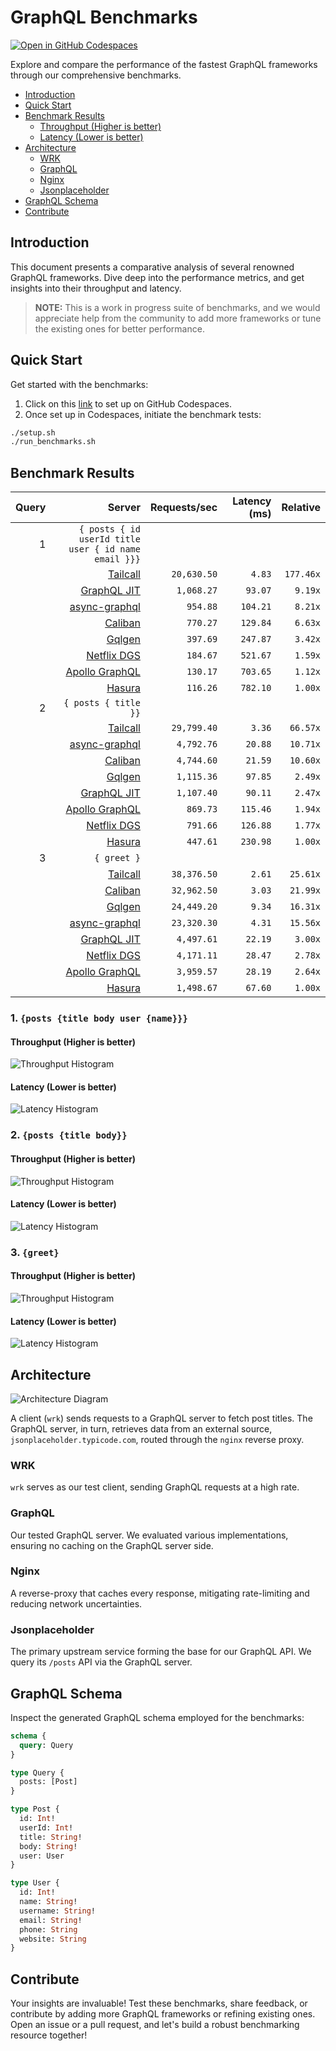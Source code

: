 # GraphQL Benchmarks <!-- omit from toc -->

[![Open in GitHub Codespaces](https://github.com/codespaces/badge.svg)](https://codespaces.new/tailcallhq/graphql-benchmarks)

Explore and compare the performance of the fastest GraphQL frameworks through our comprehensive benchmarks.

- [Introduction](#introduction)
- [Quick Start](#quick-start)
- [Benchmark Results](#benchmark-results)
  - [Throughput (Higher is better)](#throughput-higher-is-better)
  - [Latency (Lower is better)](#latency-lower-is-better)
- [Architecture](#architecture)
  - [WRK](#wrk)
  - [GraphQL](#graphql)
  - [Nginx](#nginx)
  - [Jsonplaceholder](#jsonplaceholder)
- [GraphQL Schema](#graphql-schema)
- [Contribute](#contribute)

[Tailcall]: https://github.com/tailcallhq/tailcall
[Gqlgen]: https://github.com/99designs/gqlgen
[Apollo GraphQL]: https://github.com/apollographql/apollo-server
[Netflix DGS]: https://github.com/netflix/dgs-framework
[Caliban]: https://github.com/ghostdogpr/caliban
[async-graphql]: https://github.com/async-graphql/async-graphql
[Hasura]: https://github.com/hasura/graphql-engine
[GraphQL JIT]: https://github.com/zalando-incubator/graphql-jit

## Introduction

This document presents a comparative analysis of several renowned GraphQL frameworks. Dive deep into the performance metrics, and get insights into their throughput and latency.

> **NOTE:** This is a work in progress suite of benchmarks, and we would appreciate help from the community to add more frameworks or tune the existing ones for better performance.

## Quick Start

Get started with the benchmarks:

1. Click on this [link](https://codespaces.new/tailcallhq/graphql-benchmarks) to set up on GitHub Codespaces.
2. Once set up in Codespaces, initiate the benchmark tests:

```bash
./setup.sh
./run_benchmarks.sh
```

## Benchmark Results

<!-- PERFORMANCE_RESULTS_START -->

| Query | Server | Requests/sec | Latency (ms) | Relative |
|-------:|--------:|--------------:|--------------:|---------:|
| 1 | `{ posts { id userId title user { id name email }}}` |
|| [Tailcall] | `20,630.50` | `4.83` | `177.46x` |
|| [GraphQL JIT] | `1,068.27` | `93.07` | `9.19x` |
|| [async-graphql] | `954.88` | `104.21` | `8.21x` |
|| [Caliban] | `770.27` | `129.84` | `6.63x` |
|| [Gqlgen] | `397.69` | `247.87` | `3.42x` |
|| [Netflix DGS] | `184.67` | `521.67` | `1.59x` |
|| [Apollo GraphQL] | `130.17` | `703.65` | `1.12x` |
|| [Hasura] | `116.26` | `782.10` | `1.00x` |
| 2 | `{ posts { title }}` |
|| [Tailcall] | `29,799.40` | `3.36` | `66.57x` |
|| [async-graphql] | `4,792.76` | `20.88` | `10.71x` |
|| [Caliban] | `4,744.60` | `21.59` | `10.60x` |
|| [Gqlgen] | `1,115.36` | `97.85` | `2.49x` |
|| [GraphQL JIT] | `1,107.40` | `90.11` | `2.47x` |
|| [Apollo GraphQL] | `869.73` | `115.46` | `1.94x` |
|| [Netflix DGS] | `791.66` | `126.88` | `1.77x` |
|| [Hasura] | `447.61` | `230.98` | `1.00x` |
| 3 | `{ greet }` |
|| [Tailcall] | `38,376.50` | `2.61` | `25.61x` |
|| [Caliban] | `32,962.50` | `3.03` | `21.99x` |
|| [Gqlgen] | `24,449.20` | `9.34` | `16.31x` |
|| [async-graphql] | `23,320.30` | `4.31` | `15.56x` |
|| [GraphQL JIT] | `4,497.61` | `22.19` | `3.00x` |
|| [Netflix DGS] | `4,171.11` | `28.47` | `2.78x` |
|| [Apollo GraphQL] | `3,959.57` | `28.19` | `2.64x` |
|| [Hasura] | `1,498.67` | `67.60` | `1.00x` |

<!-- PERFORMANCE_RESULTS_END -->



### 1. `{posts {title body user {name}}}`
#### Throughput (Higher is better)

![Throughput Histogram](assets/req_sec_histogram1.png)

#### Latency (Lower is better)

![Latency Histogram](assets/latency_histogram1.png)

### 2. `{posts {title body}}`
#### Throughput (Higher is better)

![Throughput Histogram](assets/req_sec_histogram2.png)

#### Latency (Lower is better)

![Latency Histogram](assets/latency_histogram2.png)

### 3. `{greet}`
#### Throughput (Higher is better)

![Throughput Histogram](assets/req_sec_histogram3.png)

#### Latency (Lower is better)

![Latency Histogram](assets/latency_histogram3.png)

## Architecture

![Architecture Diagram](assets/architecture.png)

A client (`wrk`) sends requests to a GraphQL server to fetch post titles. The GraphQL server, in turn, retrieves data from an external source, `jsonplaceholder.typicode.com`, routed through the `nginx` reverse proxy.

### WRK

`wrk` serves as our test client, sending GraphQL requests at a high rate.

### GraphQL

Our tested GraphQL server. We evaluated various implementations, ensuring no caching on the GraphQL server side.

### Nginx

A reverse-proxy that caches every response, mitigating rate-limiting and reducing network uncertainties.

### Jsonplaceholder

The primary upstream service forming the base for our GraphQL API. We query its `/posts` API via the GraphQL server.

## GraphQL Schema

Inspect the generated GraphQL schema employed for the benchmarks:

```graphql
schema {
  query: Query
}

type Query {
  posts: [Post]
}

type Post {
  id: Int!
  userId: Int!
  title: String!
  body: String!
  user: User
}

type User {
  id: Int!
  name: String!
  username: String!
  email: String!
  phone: String
  website: String
}
```

## Contribute

Your insights are invaluable! Test these benchmarks, share feedback, or contribute by adding more GraphQL frameworks or refining existing ones. Open an issue or a pull request, and let's build a robust benchmarking resource together!
